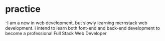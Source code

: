 # practice
-I am a new in web development. but slowly learning mernstack web development. i intend to learn both font-end and back-end development to become a professional Full Stack Web Developer  
